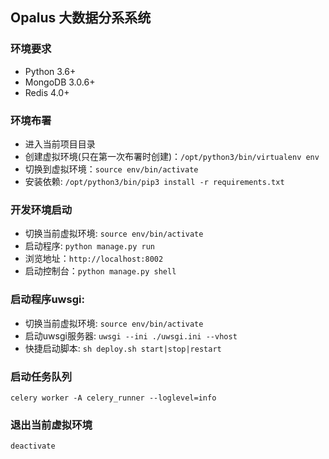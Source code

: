 ## Opalus 大数据分系系统

### 环境要求
- Python 3.6+
- MongoDB 3.0.6+
- Redis 4.0+


### 环境布署
- 进入当前项目目录  
- 创建虚拟环境(只在第一次布署时创建)：```/opt/python3/bin/virtualenv env```  
- 切换到虚拟环境：```source env/bin/activate```  
- 安装依赖: ```/opt/python3/bin/pip3 install -r requirements.txt```   


### 开发环境启动
- 切换当前虚拟环境: ```source env/bin/activate``` 
- 启动程序: ``` python manage.py run ```  
- 浏览地址：``` http://localhost:8002 ```  
- 启动控制台：``` python manage.py shell ```  

### 启动程序uwsgi:
- 切换当前虚拟环境: ```source env/bin/activate```  
- 启动uwsgi服务器: ```uwsgi --ini ./uwsgi.ini --vhost```  
- 快捷启动脚本: ```sh deploy.sh start|stop|restart```  

### 启动任务队列
```
celery worker -A celery_runner --loglevel=info
```

### 退出当前虚拟环境
```
deactivate
``` 

